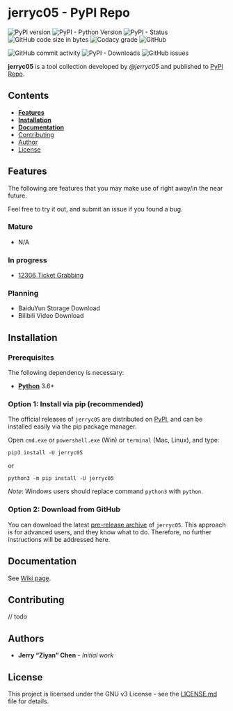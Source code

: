 # jerryc05 - PyPI Repo

![PyPI version](<https://img.shields.io/pypi/v/jerryc05.svg>) ![PyPI - Python Version](https://img.shields.io/pypi/pyversions/jerryc05.svg) ![PyPI - Status](https://img.shields.io/pypi/status/jerryc05.svg) ![GitHub code size in bytes](https://img.shields.io/github/languages/code-size/jerryc05/jerryc05-pypi.svg) ![Codacy grade](https://img.shields.io/codacy/grade/fd65fde9192d43a2bc973cafff626596.svg) ![GitHub](https://img.shields.io/github/license/jerryc05/jerryc05-pypi.svg)

![GitHub commit activity](https://img.shields.io/github/commit-activity/m/jerryc05/jerryc05-pypi.svg) ![PyPI - Downloads](https://img.shields.io/pypi/dm/jerryc05.svg) ![GitHub issues](https://img.shields.io/github/issues/jerryc05/jerryc05-pypi.svg)

**jerryc05** is a tool collection developed by *@jerryc05* and published to [PyPI Repo](<https://pypi.org/project/jerryc05/>).

## Contents

-   [**Features**](#features)
-   [**Installation**](#installation)
-   [**Documentation**](#documentation)
-   [Contributing](#Contributing)
-   [Author](#Author)
-   [License](#License)

## Features

The following are features that you may make use of right away/in the near future. 

Feel free to try it out, and submit an issue if you found a bug.

### Mature

-   N/A

### In progress
-   [12306 Ticket Grabbing](#12306-ticket-grabbing)
### Planning
-   BaiduYun Storage Download
-   Bilibili Video Download

## Installation

### Prerequisites

The following dependency is necessary:

-   **[Python](https://www.python.org/downloads/)**  3.6+

### Option 1: Install via pip (recommended)

The official releases of `jerryc05` are distributed on [PyPI](https://pypi.python.org/pypi/jerryc05), and can be installed easily via the pip package manager.

Open `cmd.exe` or `powershell.exe` (Win) or `terminal` (Mac, Linux), and type:

```
pip3 install -U jerryc05
```

or

```
python3 -m pip install -U jerryc05
```

*Note*: Windows users should replace command `python3` with `python`.

### Option 2: Download from GitHub

You can download the latest [pre-release archive](https://github.com/jerryc05/jerryc05-PyPI/archive/master.zip) of `jerryc05`. This approach is for advanced users, and they know what to do. Therefore, no further instructions will be addressed here.

## Documentation

See [Wiki page](<https://github.com/jerryc05/jerryc05-PyPI/wiki>).

## Contributing

// todo

## Authors

-   **Jerry “Ziyan” Chen** - *Initial work*

## License

This project is licensed under the GNU v3 License - see the [LICENSE.md](https://github.com/jerryc05/jerryc05-Pypi/blob/master/LICENSE) file for details.